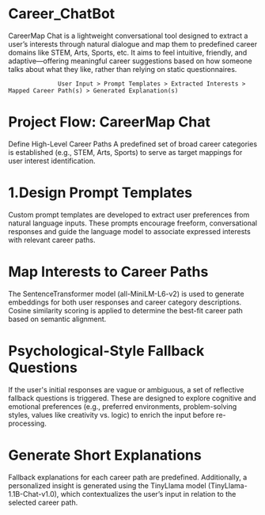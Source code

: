 # Career_ChatBot

CareerMap Chat is a lightweight conversational tool designed to extract a user’s interests through natural dialogue and map them to predefined career domains like STEM, Arts, Sports, etc. It aims to feel intuitive, friendly, and adaptive—offering meaningful career suggestions based on how someone talks about what they like, rather than relying on static questionnaires.

                  User Input > Prompt Templates > Extracted Interests > Mapped Career Path(s) > Generated Explanation(s)



# Project Flow: CareerMap Chat
Define High-Level Career Paths
A predefined set of broad career categories is established (e.g., STEM, Arts, Sports) to serve as target mappings for user interest identification.

# 1.Design Prompt Templates
Custom prompt templates are developed to extract user preferences from natural language inputs. These prompts encourage freeform, conversational responses and guide the language model to associate expressed interests with relevant career paths.

# Map Interests to Career Paths
The SentenceTransformer model (all-MiniLM-L6-v2) is used to generate embeddings for both user responses and career category descriptions. Cosine similarity scoring is applied to determine the best-fit career path based on semantic alignment.

# Psychological-Style Fallback Questions
If the user's initial responses are vague or ambiguous, a set of reflective fallback questions is triggered. These are designed to explore cognitive and emotional preferences (e.g., preferred environments, problem-solving styles, values like creativity vs. logic) to enrich the input before re-processing.

# Generate Short Explanations
Fallback explanations for each career path are predefined. Additionally, a personalized insight is generated using the TinyLlama model (TinyLlama-1.1B-Chat-v1.0), which contextualizes the user’s input in relation to the selected career path.
